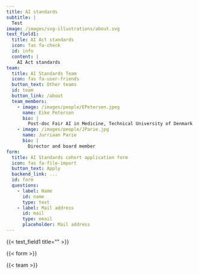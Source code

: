 ```yaml
---
title: AI standards
subtitle: |
  Test
image: /images/svg-illustrations/about.svg
text_field1:
  title: AI Act standards
  icon: fas fa-check
  id: info
  content: |
    AI Act standards
team:
  title: AI Standards Team
  icon: fas fa-user-friends
  button_text: Other teams
  id: team
  button_link: /about
  team_members:
    - image: /images/people/EPetersen.jpeg
      name: Eike Petersen
      bio: |
        Post-doc Fair AI in Medicine, Technical University of Denmark
    - image: /images/people/JParie.jpg
      name: Jurriaan Parie
      bio: |
        Director and board member
form:
  title: AI Standards cohort application form
  icon: fas fa-file-import
  button_text: Apply
  backend_link: ...
  id: form
  questions:
    - label: Name
      id: name
      type: text
    - label: Mail address
      id: mail
      type: email
      placeholder: Mail address
---
```


{{< text_field1 title="" >}}

{{< form >}}

{{< team >}}
